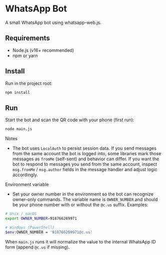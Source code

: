 # WhatsApp Bot

A small WhatsApp bot using whatsapp-web.js.

## Requirements

- Node.js (v16+ recommended)
- npm or yarn

## Install

Run in the project root:

```bash
npm install
```

## Run

Start the bot and scan the QR code with your phone (first run):

```bash
node main.js
```

Notes

- The bot uses `LocalAuth` to persist session data. If you send messages from the same account the bot is logged into, some libraries mark those messages as `fromMe` (self-sent) and behavior can differ. If you want the bot to respond to messages you send from the same account, inspect `msg.fromMe` / `msg.author` fields in the message handler and adjust logic accordingly.

Environment variable

- Set your owner number in the environment so the bot can recognize owner-only commands. The variable name is `OWNER_NUMBER` and should be your phone number with or without the `@c.us` suffix. Examples:

```bash
# Unix / macOS
export OWNER_NUMBER=918766269971

# Windows (PowerShell)
$env:OWNER_NUMBER = '918766269971@c.us'
```

When `main.js` runs it will normalize the value to the internal WhatsApp ID form (append `@c.us` if missing).
